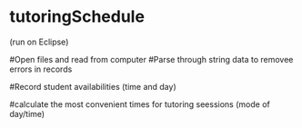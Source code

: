 # tutoringSchedule
(run on Eclipse)


#Open files and read from computer 
#Parse through string data to removee errors in records 

#Record student availabilities (time and day)

#calculate the most convenient times for tutoring seessions (mode of day/time)
